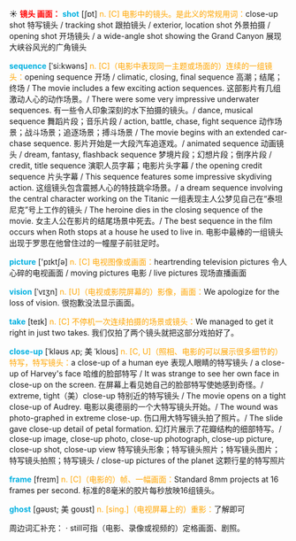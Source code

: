 ☀ <font color="red">**镜头 画面：**</font>
<font color="sky blue">**shot**</font> [ʃɒt] 
<font color="orange">n. [C] 电影中的镜头。是此义的常规用词：</font>close-up shot 特写镜头 / tracking shot 跟拍镜头 / exterior, location shot 外景拍摄 / opening shot 开场镜头 / a wide-angle shot showing the Grand Canyon 展现大峡谷风光的广角镜头
           
<font color="sky blue">**sequence**</font> [ˈsi:kwəns]
<font color="orange">n. [C]（电影中表现同一主题或场面的）连续的一组镜头：</font>opening sequence 开场 / climatic, closing, final sequence 高潮；结尾；终场 / The movie includes a few exciting action sequences. 这部影片有几组激动人心的动作场景。/ There were some very impressive underwater sequences. 有一些令人印象深刻的水下拍摄的镜头。/ dance, musical sequence 舞蹈片段；音乐片段 / action, battle, chase, fight sequence 动作场景；战斗场景；追逐场景；搏斗场景 / The movie begins with an extended car-chase sequence. 影片开始是一大段汽车追逐戏。/ animated sequence 动画镜头 / dream, fantasy, flashback sequence 梦境片段；幻想片段；倒序片段 / credit, title sequence 演职人员字幕；电影片头字幕 / the opening credit sequence 片头字幕 / This sequence features some impressive skydiving action. 这组镜头包含震撼人心的特技跳伞场景。/ a dream sequence involving the central character working on the Titanic 一组表现主人公梦见自己在“泰坦尼克”号上工作的镜头 / The heroine dies in the closing sequence of the movie. 女主人公在影片的结尾场景中死去。/ The best sequence in the film occurs when Roth stops at a house he used to live in. 电影中最棒的一组镜头出现于罗思在他曾住过的一幢屋子前驻足时。

<font color="sky blue">**picture**</font> ['pɪktʃə] 
<font color="orange">n. [C] 电视图像或画面：</font>heartrending television pictures 令人心碎的电视画面 / moving pictures 电影 / live pictures 现场直播画面
           
<font color="sky blue">**vision**</font> [ˈvɪʒn]
<font color="orange">n. [U]（电视或影院屏幕的）影像，画面：</font>We apologize for the loss of vision. 很抱歉没法显示画面。

<font color="sky blue">**take**</font> [teɪk] 
<font color="orange">n. [C] 不停机一次连续拍摄的场景或镜头：</font>We managed to get it right in just two takes. 我们仅拍了两个镜头就把这部分戏拍好了。
                      
<font color="sky blue">**close-up**</font> [ˈkləʊs ʌp; 美 ˈkloʊs]
<font color="orange">n. [C, U]（照相、电影的可以展示很多细节的）特写，特写镜头：</font>a close-up of a human eye 表现人眼睛的特写镜头 / a close-up of Harvey's face 哈维的脸部特写 / It was strange to see her own face in close-up on the screen. 在屏幕上看见她自己的脸部特写使她感到奇怪。/ extreme, tight（美）close-up 特别近的特写镜头 / The movie opens on a tight close-up of Audrey. 电影以奥德丽的一个大特写镜头开始。/ The wound was photo-graphed in extreme close-up. 伤口用大特写镜头拍了照片。/ The slide gave close-up detail of petal formation. 幻灯片展示了花瓣结构的细部特写。/ close-up image, close-up photo, close-up photograph, close-up picture, close-up shot, close-up view 特写镜头形象；特写镜头照片；特写镜头图片；特写镜头拍照；特写镜头 / close-up pictures of the planet 这颗行星的特写照片

<font color="sky blue">**frame**</font> [freɪm]
<font color="orange">n. [C]（电影的）帧、一幅画面：</font>Standard 8mm projects at 16 frames per second. 标准的8毫米的胶片每秒放映16组镜头。
            
<font color="sky blue">**ghost**</font> [gəʊst; 美 goʊst]
<font color="orange">n. [sing.]（电视屏幕上的）重影：</font>了解即可

周边词汇补充：
· still可指（电影、录像或视频的）定格画面、剧照。

